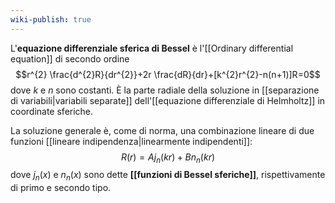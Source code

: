 ```yaml
---
wiki-publish: true
---
```

L'**equazione differenziale sferica di Bessel** è l'[[Ordinary differential equation]] di secondo ordine
$$r^{2} \frac{d^{2}R}{dr^{2}}+2r \frac{dR}{dr}+[k^{2}r^{2}-n(n+1)]R=0$$
dove $k$ e $n$ sono costanti. È la parte radiale della soluzione in [[separazione di variabili|variabili separate]] dell'[[equazione differenziale di Helmholtz]] in coordinate sferiche.

La soluzione generale è, come di norma, una combinazione lineare di due funzioni [[lineare indipendenza|linearmente indipendenti]]:
$$R(r)=Aj_{n}(kr)+Bn_{n}(kr)$$
dove $j_{n}(x)$ e $n_{n}(x)$ sono dette **[[funzioni di Bessel sferiche]]**, rispettivamente di primo e secondo tipo.